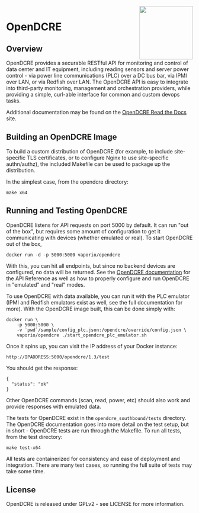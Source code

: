 <img src="http://www.vapor.io/wp-content/uploads/2015/11/openDCRElogo.png" width=144 height=144 align=right>

# OpenDCRE

## Overview
OpenDCRE provides a securable RESTful API for monitoring and control of data center and IT equipment, including reading 
sensors and server power control - via power line communications (PLC) over a DC bus bar, via IPMI over LAN, or via 
Redfish over LAN. The OpenDCRE API is easy to integrate into third-party monitoring, management and orchestration 
providers, while providing a simple, curl-able interface for common and custom devops tasks.

Additional documentation may be found on the <a href="http://opendcre.com">OpenDCRE Read the Docs</a> site.


## Building an OpenDCRE Image
To build a custom distribution of OpenDCRE (for example, to include site-specific TLS certificates, or to 
configure Nginx to use site-specific authn/authz), the included Makefile can be used to package up the distribution.

In the simplest case, from the opendcre directory:
```
make x64
```


## Running and Testing OpenDCRE
OpenDCRE listens for API requests on port 5000 by default. It can run "out of the box", but requires some amount
of configuration to get it communicating with devices (whether emulated or real). To start OpenDCRE out of the box,

```
docker run -d -p 5000:5000 vaporio/opendcre
```

With this, you can hit all endpoints, but since no backend devices are configured, no data will be returned. See the
<a href="http://opendcre.com">OpenDCRE documentation</a> for the API Reference as well as how to properly configure
and run OpenDCRE in "emulated" and "real" modes.

To use OpenDCRE with data available, you can run it with the PLC emulator (IPMI and Redfish emulators exist as well,
see the full documentation for more). With the OpenDCRE image built, this can be done simply with:

```
docker run \
    -p 5000:5000 \
    -v `pwd`/sample/config_plc.json:/opendcre/override/config.json \
    vaporio/opendcre ./start_opendcre_plc_emulator.sh
```

Once it spins up, you can visit the IP address of your Docker instance:

```
http://IPADDRESS:5000/opendcre/1.3/test
```

You should get the response:

```
{
  "status": "ok"
}
```

Other OpenDCRE commands (scan, read, power, etc) should also work and provide responses with emulated data.


The tests for OpenDCRE exist in the `opendcre_southbound/tests` directory. The OpenDCRE documentation goes into more
detail on the test setup, but in short - OpenDCRE tests are run through the Makefile. To run all tests, from the test
directory:

```
make test-x64
```

All tests are containerized for consistency and ease of deployment and integration. There are many test cases, so 
running the full suite of tests may take some time.

## License
OpenDCRE is released under GPLv2 - see LICENSE for more information.

